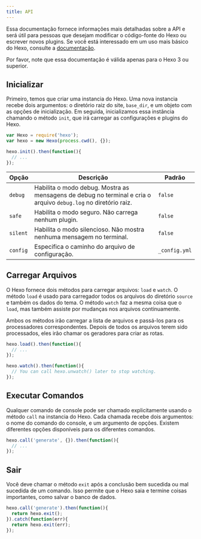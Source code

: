```yaml
---
title: API
---
```


Essa documentação fornece informações mais detalhadas sobre a API e será útil para pessoas que desejam modificar o código-fonte do Hexo ou escrever novos plugins. Se você está interessado em um uso mais básico do Hexo, consulte a [documentação](../docs).

Por favor, note que essa documentação é válida apenas para o Hexo 3 ou superior.

## Inicializar

Primeiro, temos que criar uma instancia do Hexo. Uma nova instancia recebe dois argumentos: o diretório raiz do site, `base_dir`, e um objeto com as opções de inicialização. Em seguida, inicializamos essa instância chamando o método `init`, que irá carregar as configurações e plugins do Hexo.

``` js
var Hexo = require('hexo');
var hexo = new Hexo(process.cwd(), {});

hexo.init().then(function(){
  // ...
});
```

Opção | Descrição | Padrão
--- | --- | ---
`debug` | Habilita o modo debug. Mostra as mensagens de debug no terminal e cria o arquivo `debug.log` no diretório raiz. | `false`
`safe` | Habilita o modo seguro. Não carrega nenhum plugin. | `false`
`silent` | Habilita o modo silencioso. Não mostra nenhuma mensagem no terminal. | `false`
`config` | Especifica o caminho do arquivo de configuração. | `_config.yml`

## Carregar Arquivos

O Hexo fornece dois métodos para carregar arquivos: `load` e `watch`. O método `load` é usado para carregador todos os arquivos do diretório `source` e também os dados do tema. O método `watch` faz a mesma coisa que o `load`, mas também assiste por mudanças nos arquivos continuamente.

Ambos os métodos irão carregar a lista de arquivos e passá-los para os processadores correspondentes. Depois de todos os arquivos terem sido processados, eles irão chamar os geradores para criar as rotas.

``` js
hexo.load().then(function(){
  // ...
});

hexo.watch().then(function(){
  // You can call hexo.unwatch() later to stop watching.
});
```

## Executar Comandos

Qualquer comando de console pode ser chamado explicitamente usando o método `call` na instancia do Hexo. Cada chamada recebe dois argumentos: o nome do comando do console, e um argumento de opções. Existem diferentes opções disponíveis para os diferentes comandos.

``` js
hexo.call('generate', {}).then(function(){
  // ...
});
```

## Sair

Você deve chamar o método `exit` após a conclusão bem sucedida ou mal sucedida de um comando. Isso permite que o Hexo saia e termine coisas importantes, como salvar o banco de dados.

``` js
hexo.call('generate').then(function(){
  return hexo.exit();
}).catch(function(err){
  return hexo.exit(err);
});
```
